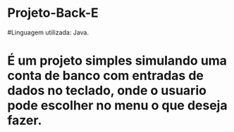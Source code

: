 # Projeto-Back-E
#Linguagem utilizada: Java.
# É um projeto simples simulando uma conta de banco com entradas de dados no teclado, onde o usuario pode escolher no menu o que deseja fazer. 
